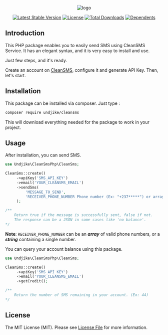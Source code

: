 <p align="center"><img src="https://my.cleansms.biz/assets/images/logo.png" alt="logo"></p>

<p align="center">
<a href="https://packagist.org/packages/undjike/cleansms"><img src="https://poser.pugx.org/undjike/cleansms/v/stable.svg" alt="Latest Stable Version"></a>
<a href="https://packagist.org/packages/undjike/cleansms"><img src="https://poser.pugx.org/undjike/cleansms/license.svg" alt="License"></a>
<a href="https://packagist.org/packages/undjike/cleansms"><img src="https://poser.pugx.org/undjike/cleansms/d/total.svg" alt="Total Downloads"></a>
<a href="https://packagist.org/packages/undjike/cleansms"><img src="https://poser.pugx.org/undjike/cleansms/dependents.svg" alt="Dependents"></a>
</p>

## Introduction

This PHP package enables you to easily send SMS using CleanSMS Service.
It has an elegant syntax, and it is very easy to install and use.

Just few steps, and it's ready.

Create an account on <a href="https://www.cleansms.biz/">CleanSMS</a>, configure it and generate API Key.
Then, let's start.

## Installation

This package can be installed via composer. Just type :

```bash
composer require undjike/cleansms
```

This will download everything needed for the package to work in your project.

## Usage

After installation, you can send SMS.

```php
use Undjike\CleanSmsPhp\CleanSms;

CleanSms::create()
     ->apiKey('SMS_API_KEY')
     ->email('YOUR_CLEANSMS_EMAIL')
     ->sendSms(
         'MESSAGE_TO_SEND',
         'RECEIVER_PHONE_NUMBER Phone number (Ex: "+237*****") or array of phone numbers (Ex: ["+237*****", "+245*****", ...])'
     );

/**
    Return true if the message is successfully sent, false if not.
    The response can be a JSON in some cases like 'no balance'.
*/
```

**Note**: `RECEIVER_PHONE_NUMBER` can be an **_array_** of valid phone numbers, or a **_string_** containing a single number.


You can query your account balance using this package.

```php
use Undjike\CleanSmsPhp\CleanSms;

CleanSms::create()
     ->apiKey('SMS_API_KEY')
     ->email('YOUR_CLEANSMS_EMAIL')
     ->getCredit();

/**
    Return the number of SMS remaining in your account. (Ex: 44)
*/
```

## License

The MIT License (MIT). Please see [License File](LICENSE.md) for more information.